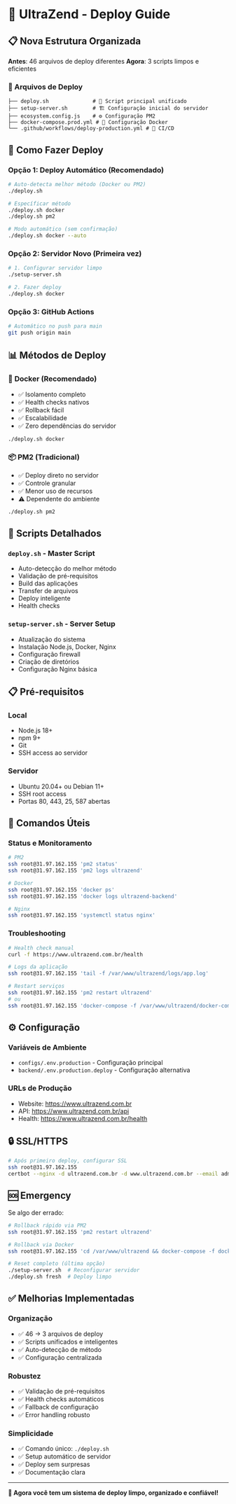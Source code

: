 # 🚀 UltraZend - Deploy Guide

## 📋 Nova Estrutura Organizada

**Antes**: 46 arquivos de deploy diferentes
**Agora**: 3 scripts limpos e eficientes

### 📁 Arquivos de Deploy

```
├── deploy.sh              # 🎯 Script principal unificado
├── setup-server.sh        # 🏗️ Configuração inicial do servidor  
├── ecosystem.config.js    # ⚙️ Configuração PM2
├── docker-compose.prod.yml # 🐳 Configuração Docker
└── .github/workflows/deploy-production.yml # 🤖 CI/CD
```

## 🚀 Como Fazer Deploy

### **Opção 1: Deploy Automático (Recomendado)**
```bash
# Auto-detecta melhor método (Docker ou PM2)
./deploy.sh

# Específicar método
./deploy.sh docker
./deploy.sh pm2

# Modo automático (sem confirmação)
./deploy.sh docker --auto
```

### **Opção 2: Servidor Novo (Primeira vez)**
```bash
# 1. Configurar servidor limpo
./setup-server.sh

# 2. Fazer deploy
./deploy.sh docker
```

### **Opção 3: GitHub Actions** 
```bash
# Automático no push para main
git push origin main
```

## 📊 Métodos de Deploy

### 🐳 **Docker (Recomendado)**
- ✅ Isolamento completo
- ✅ Health checks nativos  
- ✅ Rollback fácil
- ✅ Escalabilidade
- ✅ Zero dependências do servidor

```bash
./deploy.sh docker
```

### 📦 **PM2 (Tradicional)**
- ✅ Deploy direto no servidor
- ✅ Controle granular
- ✅ Menor uso de recursos
- ⚠️ Dependente do ambiente

```bash
./deploy.sh pm2
```

## 🔧 Scripts Detalhados

### **`deploy.sh` - Master Script**
- Auto-detecção do melhor método
- Validação de pré-requisitos
- Build das aplicações
- Transfer de arquivos
- Deploy inteligente
- Health checks

### **`setup-server.sh` - Server Setup**
- Atualização do sistema
- Instalação Node.js, Docker, Nginx
- Configuração firewall
- Criação de diretórios
- Configuração Nginx básica

## 📋 Pré-requisitos

### **Local**
- Node.js 18+
- npm 9+
- Git
- SSH access ao servidor

### **Servidor**
- Ubuntu 20.04+ ou Debian 11+
- SSH root access
- Portas 80, 443, 25, 587 abertas

## 🎯 Comandos Úteis

### **Status e Monitoramento**
```bash
# PM2
ssh root@31.97.162.155 'pm2 status'
ssh root@31.97.162.155 'pm2 logs ultrazend'

# Docker  
ssh root@31.97.162.155 'docker ps'
ssh root@31.97.162.155 'docker logs ultrazend-backend'

# Nginx
ssh root@31.97.162.155 'systemctl status nginx'
```

### **Troubleshooting**
```bash
# Health check manual
curl -f https://www.ultrazend.com.br/health

# Logs da aplicação
ssh root@31.97.162.155 'tail -f /var/www/ultrazend/logs/app.log'

# Restart serviços
ssh root@31.97.162.155 'pm2 restart ultrazend'
# ou
ssh root@31.97.162.155 'docker-compose -f /var/www/ultrazend/docker-compose.prod.yml restart'
```

## ⚙️ Configuração

### **Variáveis de Ambiente**
- `configs/.env.production` - Configuração principal
- `backend/.env.production.deploy` - Configuração alternativa

### **URLs de Produção**
- Website: https://www.ultrazend.com.br
- API: https://www.ultrazend.com.br/api
- Health: https://www.ultrazend.com.br/health

## 🔒 SSL/HTTPS

```bash
# Após primeiro deploy, configurar SSL
ssh root@31.97.162.155
certbot --nginx -d ultrazend.com.br -d www.ultrazend.com.br --email admin@ultrazend.com.br --agree-tos --non-interactive
```

## 🆘 Emergency

Se algo der errado:

```bash
# Rollback rápido via PM2
ssh root@31.97.162.155 'pm2 restart ultrazend'

# Rollback via Docker
ssh root@31.97.162.155 'cd /var/www/ultrazend && docker-compose -f docker-compose.prod.yml restart'

# Reset completo (última opção)
./setup-server.sh  # Reconfigurar servidor
./deploy.sh fresh  # Deploy limpo
```

## ✅ Melhorias Implementadas

### **Organização**
- ✅ 46 → 3 arquivos de deploy
- ✅ Scripts unificados e inteligentes
- ✅ Auto-detecção de método
- ✅ Configuração centralizada

### **Robustez**
- ✅ Validação de pré-requisitos
- ✅ Health checks automáticos
- ✅ Fallback de configuração
- ✅ Error handling robusto

### **Simplicidade**
- ✅ Comando único: `./deploy.sh`
- ✅ Setup automático de servidor
- ✅ Deploy sem surpresas
- ✅ Documentação clara

---

**🎉 Agora você tem um sistema de deploy limpo, organizado e confiável!**